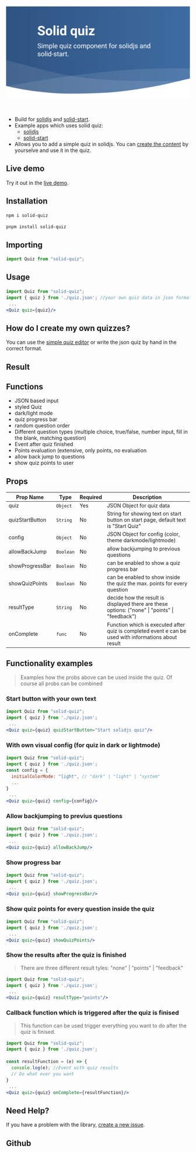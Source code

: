 <p align="center">
  <a href="https://www.npmjs.com/package/solid-quiz">
    <img
      alt="Solid quiz - Simple quiz component for solidjs and solid-start."
      src="https://raw.githubusercontent.com/doldsimo/solid-quiz/master/docs/imges/solid-quiz-title-preview.png">
  </a>
</p>

<br>

- Build for [solidjs](https://www.solidjs.com/) and [solid-start](https://start.solidjs.com/getting-started/what-is-solidstart).
- Example apps which uses solid quiz:
  -  [solidjs](https://github.com/doldsimo/solidjs-quiz)
  -  [solid-start](https://github.com/doldsimo/solid-start-quiz-app)
- Allows you to add a simple quiz in solidjs. You can [create the content](#how-do-i-create-my-own-quizzes) by yourselve and use it in the quiz.

## Live demo

Try it out in the [live demo](https://doldsimo.github.io/solidjs-quiz/quiz).

## Installation
```sh
npm i solid-quiz
```
```sh
pnpm install solid-quiz
```

## Importing
```jsx
import Quiz from "solid-quiz";
```

## Usage
```jsx
import Quiz from "solid-quiz";
import { quiz } from './quiz.json'; //your own quiz data in json format
 ...
<Quiz quiz={quiz}/>
```

## How do I create my own quizzes?

You can use the [simple quiz editor](https://doldsimo.github.io/solidjs-quiz/editor) or write the json quiz by hand in the correct format.

## Result


## Functions

- JSON based input
- styled Quiz
- dark/light mode
- quiz progress bar
- random question order
- Different question types (multiple choice, true/false, number input, fill in the blank, matching question)
- Event after quiz finished
- Points evaluation (extensive, only points, no evaluation
- allow back jump to questions
- show quiz points to user

## Props

| **Prop Name**   | **Type** | **Required** | **Description**                                                                                       |
|-----------------|----------|--------------|-------------------------------------------------------------------------------------------------------|
| quiz            | `Object` | Yes          | JSON Object for quiz data                                                                             |
| quizStartButton | `String` | No           | String for showing text on start button on start page, default text is "Start Quiz"                                                           |
| config          | `Object`  |No           | JSON Object for config (color, theme darkmode/lightmode)                                              |
| allowBackJump   | `Boolean` | No           | allow backjumping to previous questions                                                               |
| showProgressBar | `Boolean` | No           | can be enabled to show a quiz progress bar                                                            |
| showQuizPoints  | `Boolean` | No           | can be enabled to show inside the quiz the max. points for every question                             |
| resultType      | `String`  | No           | decide how the result is displayed there are these options: ("none" \| "points" \| "feedback")        |
| onComplete      | `func`    | No           | Function which is executed after quiz is completed event e can be used with informations about result |

## Functionality examples
> Examples how the probs above can be used inside the quiz. Of course all probs can be combined

### Start button with your own text
```jsx
import Quiz from "solid-quiz";
import { quiz } from './quiz.json';
 ...
<Quiz quiz={quiz} quizStartButton="Start solidjs quiz"/>
```

### With own visual config (for quiz in dark or lightmode) 
```jsx
import Quiz from "solid-quiz";
import { quiz } from './quiz.json';
const config = {
  initialColorMode: "light", // "dark" | "light" | "system"
  ...
}
 ...
<Quiz quiz={quiz} config={config}/>
```

### Allow backjumping to previus questions
```jsx
import Quiz from "solid-quiz";
import { quiz } from './quiz.json';
 ...
<Quiz quiz={quiz} allowBackJump/>
```

### Show progress bar
```jsx
import Quiz from "solid-quiz";
import { quiz } from './quiz.json';
 ...
<Quiz quiz={quiz} showProgressBar/>
```

### Show quiz points for every question inside the quiz
```jsx
import Quiz from "solid-quiz";
import { quiz } from './quiz.json';
 ...
<Quiz quiz={quiz} showQuizPoints/>
```

### Show the results after the quiz is finished

> There are three different result tyles: "none" \| "points" \| "feedback"
```jsx
import Quiz from "solid-quiz";
import { quiz } from './quiz.json';
 ...
<Quiz quiz={quiz} resultType="points"/>
```

### Callback function which is triggered after the quiz is finised

> This function can be used trigger everything you want to do after the quiz is finised.
```jsx
import Quiz from "solid-quiz";
import { quiz } from './quiz.json';

const resultFunction = (e) => {
  console.log(e); //Event with quiz results
  // Do what ever you want
}
 ...
<Quiz quiz={quiz} onComplete={resultFunction}/>
```

## Need Help?

If you have a problem with the library, [create a new issue](https://github.com/doldsimo/solid-quiz/issues/new).

## Github 
